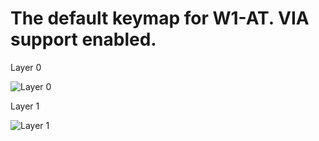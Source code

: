 # The default keymap for W1-AT. VIA support enabled.

Layer 0

![Layer 0](https://i.imgur.com/4bUxnAz.png)

Layer 1

![Layer 1](https://i.imgur.com/v24h9EO.png)
